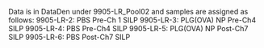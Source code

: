 Data is in DataDen under 9905-LR_Pool02 and samples are assigned as follows:
9905-LR-2: PBS Pre-Ch 1 SILP
9905-LR-3: PLG(OVA) NP Pre-Ch4 SILP
9905-LR-4: PBS Pre-Ch4 SILP
9905-LR-5: PLG(OVA) NP Post-Ch7 SILP
9905-LR-6: PBS Post-Ch7 SILP
